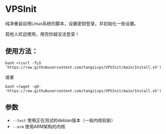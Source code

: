 # VPSInit
纯净重装自用Linux系统的脚本，设置密钥登录，并初始化一些设置。

其他人欢迎使用，用完你就没法登录！

## 使用方法：

    bash <(curl -fLO 'https://raw.githubusercontent.com/tangzivps/VPSInit/main/Install.sh')
或者

    bash <(wget -qO- 'https://raw.githubusercontent.com/tangzivps/VPSInit/main/Install.sh')

## 参数
 * `--test` 使用正在测试的debian版本（一般内核较新）
 * `--arm` 使用ARM架构的内核